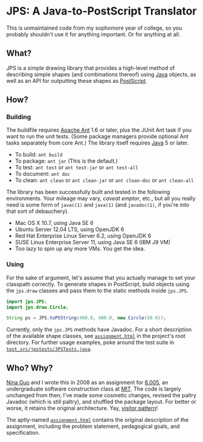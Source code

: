 # JPS: A Java-to-PostScript Translator #

This is unmaintained code from my sophomore year of college, so you
probably shouldn't use it for anything important.  Or for anything at
all.


## What? ##

JPS is a simple drawing library that provides a high-level method of
describing simple shapes (and combinations thereof) using
[Java][JAVALANG] objects, as well as an API for outputting these shapes
as [PostScript][PS].

  [JAVALANG]: https://en.wikipedia.org/wiki/Java_(programming_language) "Java (programming language) - English Wikipedia"
  [PS]: https://en.wikipedia.org/wiki/PostScript "PostScript - English Wikipedia"


## How? ##

### Building ###

The buildfile requires [Apache Ant][ANT] 1.6 or later, plus the JUnit
Ant task if you want to run the unit tests.  (Some package managers
provide optional Ant tasks separately from core Ant.)  The library
itself requires [Java][JAVAPLAT]&nbsp;5 or later.

  [ANT]: https://ant.apache.org/
  [JAVAPLAT]: https://www.java.com/

-   To build: `ant build`
-   To package: `ant jar` (This is the default.)
-   To test: `ant test` or `ant test-jar` or `ant test-all`
-   To document: `ant doc`
-   To clean: `ant clean` or `ant clean-jar` or `ant clean-doc` or
    `ant clean-all`

The library has been successfully built and tested in the following
environments.  Your mileage may vary, *caveat emptor*, etc., but all you
really need is some form of `javac(1)` and `java(1)` (and `javadoc(1)`,
if you're into that sort of debauchery).

-   Mac OS&nbsp;X 10.7, using Java&nbsp;SE&nbsp;6
-   Ubuntu Server 12.04 LTS, using OpenJDK&nbsp;6
-   Red&nbsp;Hat Enterprise Linux Server 6.2, using OpenJDK&nbsp;6
-   SUSE Linux Enterprise Server&nbsp;11, using Java&nbsp;SE&nbsp;6
    (IBM&nbsp;J9 VM)
-   Too lazy to spin up any more VMs.  You get the idea.


### Using ###

For the sake of argument, let's assume that you actually manage to set
your classpath correctly.  To generate shapes in PostScript, build
objects using the `jps.draw` classes and pass them to the static methods
inside `jps.JPS`.

```java
import jps.JPS;
import jps.draw.Circle;

String ps = JPS.toPSString(400.0, 400.0, new Circle(50.0));
```

Currently, only the `jps.JPS` methods have Javadoc.  For a short
description of the available shape classes, see
[`assignment.html`][ASSIGNMENT] in the project's root directory.  For
further usage examples, poke around the test suite in
[`test_src/jpstests/JPSTests.java`][TESTS].

  [ASSIGNMENT]: ../assignment.html
  [TESTS]: ../test_src/jpstests/JPSTests.java


## Who?  Why? ##

[Nina Guo][GUO] and I wrote this in 2008 as an assignment for
[6.005][6.005], an undergraduate software construction class at
[MIT][MIT].  The code is largely unchanged from then; I've made some
cosmetic changes, revised the paltry Javadoc (which is still paltry),
and shuffled the package layout.  For better or worse, it retains the
original architecture.  Yay, [visitor pattern][VISITOR]!

  [GUO]: https://www.linkedin.com/in/ninaguo "Nina Guo - LinkedIn"
  [6.005]: https://stellar.mit.edu/S/course/6/sp08/6.005/ "6.005 Spring 2008"
  [MIT]: https://web.mit.edu/
  [VISITOR]: https://en.wikipedia.org/wiki/Visitor_pattern "Visitor pattern - English Wikipedia"

The aptly-named [`assignment.html`][ASSIGNMENT] contains the original
description of the assignment, including the problem statement,
pedagogical goals, and specification.
